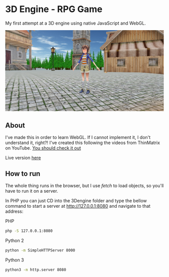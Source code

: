 # 3D Engine - RPG Game

My first attempt at a 3D engine using native JavaScript and WebGL.

[![screenshot](screenshot.png)](https://victorribeiro.com/3Dengine)

## About

I've made this in order to learn WebGL. If I cannot implement it, I don't understand it, right?! I've created this following the videos from ThinMatrix on YouTube.
[You should check it out](https://www.youtube.com/playlist?list=PLRIWtICgwaX0u7Rf9zkZhLoLuZVfUksDP)

Live version [here](https://victorribeiro.com/3Dengine)

## How to run

The whole thing runs in the browser, but I use *fetch* to load objects, so you'll have to run it on a server.

In PHP you can just CD into the 3Dengine folder and type the bellow command to start a server at http://127.0.0.1:8080 and navigate to that address:

PHP
```bash
php -S 127.0.0.1:8080
```

Python 2
```bash
python -m SimpleHTTPServer 8000
```

Python 3
```bash
python3 -m http.server 8080
```
